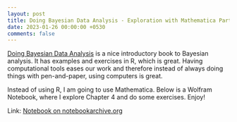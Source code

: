 ```yaml
---
layout: post
title: Doing Bayesian Data Analysis - Exploration with Mathematica Part 1
date: 2023-01-26 00:00:00 +0530
comments: false
---
```

[Doing Bayesian Data Analysis](https://www.oreilly.com/library/view/doing-bayesian-data/9780124058880/ "The Dog Book") is a nice introductory book to Bayesian analysis. It has examples and exercises in R, which is great. Having computational tools eases our work and therefore instead of always doing things with pen-and-paper, using computers is great.

Instead of using R, I am going to use Mathematica. Below is a Wolfram Notebook, where I explore Chapter 4 and do some exercises. Enjoy!

Link: [Notebook on notebookarchive.org](https://notebookarchive.org/basic-statistics-exploration-from-doing-bayesian-data-analysis--2023-01-8u3op2k/)
